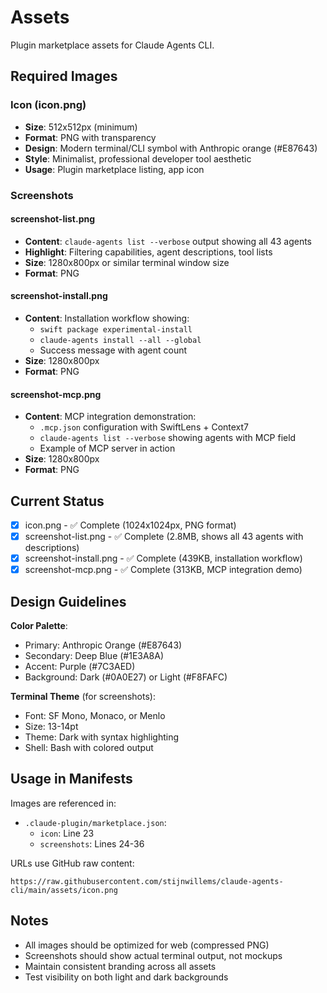 # Assets

Plugin marketplace assets for Claude Agents CLI.

## Required Images

### Icon (icon.png)
- **Size**: 512x512px (minimum)
- **Format**: PNG with transparency
- **Design**: Modern terminal/CLI symbol with Anthropic orange (#E87643)
- **Style**: Minimalist, professional developer tool aesthetic
- **Usage**: Plugin marketplace listing, app icon

### Screenshots

#### screenshot-list.png
- **Content**: `claude-agents list --verbose` output showing all 43 agents
- **Highlight**: Filtering capabilities, agent descriptions, tool lists
- **Size**: 1280x800px or similar terminal window size
- **Format**: PNG

#### screenshot-install.png
- **Content**: Installation workflow showing:
  - `swift package experimental-install`
  - `claude-agents install --all --global`
  - Success message with agent count
- **Size**: 1280x800px
- **Format**: PNG

#### screenshot-mcp.png
- **Content**: MCP integration demonstration:
  - `.mcp.json` configuration with SwiftLens + Context7
  - `claude-agents list --verbose` showing agents with MCP field
  - Example of MCP server in action
- **Size**: 1280x800px
- **Format**: PNG

## Current Status

- [x] icon.png - ✅ Complete (1024x1024px, PNG format)
- [x] screenshot-list.png - ✅ Complete (2.8MB, shows all 43 agents with descriptions)
- [x] screenshot-install.png - ✅ Complete (439KB, installation workflow)
- [x] screenshot-mcp.png - ✅ Complete (313KB, MCP integration demo)

## Design Guidelines

**Color Palette**:
- Primary: Anthropic Orange (#E87643)
- Secondary: Deep Blue (#1E3A8A)
- Accent: Purple (#7C3AED)
- Background: Dark (#0A0E27) or Light (#F8FAFC)

**Terminal Theme** (for screenshots):
- Font: SF Mono, Monaco, or Menlo
- Size: 13-14pt
- Theme: Dark with syntax highlighting
- Shell: Bash with colored output

## Usage in Manifests

Images are referenced in:
- `.claude-plugin/marketplace.json`:
  - `icon`: Line 23
  - `screenshots`: Lines 24-36

URLs use GitHub raw content:
```
https://raw.githubusercontent.com/stijnwillems/claude-agents-cli/main/assets/icon.png
```

## Notes

- All images should be optimized for web (compressed PNG)
- Screenshots should show actual terminal output, not mockups
- Maintain consistent branding across all assets
- Test visibility on both light and dark backgrounds
